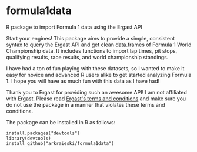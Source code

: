 # formula1data
R package to import Formula 1 data using the Ergast API

Start your engines! This package aims to provide a simple, consistent syntax to query the Ergast API and get clean data.frames of Formula 1 World Championship data. It includes functions to import lap times, pit stops, qualifying results, race results, and world championship standings. 

I have had a ton of fun playing with these datasets, so I wanted to make it easy for novice and advanced R users alike to get started analyzing Formula 1. I hope you will have as much fun with this data as I have had!

Thank you to Ergast for providing such an awesome API! I am not affiliated with Ergast. Please read [Ergast's terms and conditions](https://ergast.com/mrd/terms/) and make sure you do not use the package in a manner that violates these terms and conditions.

The package can be installed in R as follows:

    install.packages("devtools")
    library(devtools)
    install_github("arkraieski/formula1data")

